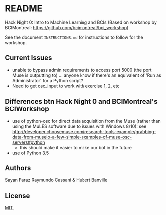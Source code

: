 # README

Hack Night 0: Intro to Machine Learning and BCIs
(Based on workshop by BCIMontreal: https://github.com/bcimontreal/bci_workshop)

See the document ```INSTRUCTIONS.md``` for instructions to follow for the workshop.

## Current Issues
* unable to bypass admin requirements to access port 5000 (the port Muse is outputting to) ... anyone know if there's an equivalent of 'Run as Administrator' for a Python script?
* Need to get osc_input to work with exercise 1, 2, etc

## Differences btn Hack Night 0 and BCIMontreal's BCIWorkshop
* use of python-osc for direct data acquisition from the Muse (rather than using the MuLES software due to issues with Windows 8/10): see http://developer.choosemuse.com/research-tools-example/grabbing-data-from-museio-a-few-simple-examples-of-muse-osc-servers#python
  * this should make it easier to make our bot in the future
* use of Python 3.5

## Authors
Sayan Faraz
Raymundo Cassani & Hubert Banville

## License
[MIT](http://opensource.org/licenses/MIT).

